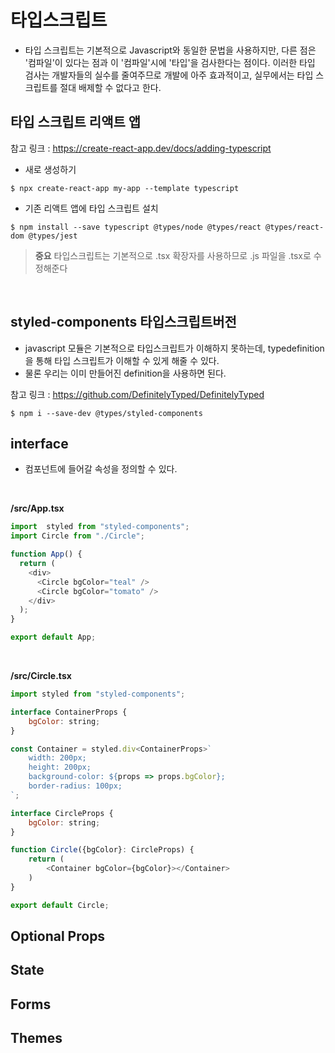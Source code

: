 # 타입스크립트
- 타입 스크립트는 기본적으로 Javascript와 동일한 문법을 사용하지만, 다른 점은 '컴파일'이 있다는 점과 이 '컴파일'시에 '타입'을 검사한다는 점이다. 이러한 타입 검사는 개발자들의 실수를 줄여주므로 개발에 아주 효과적이고, 실무에서는 타입 스크립트를 절대 배제할 수 없다고 한다.

## 타입 스크립트 리액트 앱
참고 링크 : https://create-react-app.dev/docs/adding-typescript

- 새로 생성하기
```shell
$ npx create-react-app my-app --template typescript
```

- 기존 리액트 앱에 타입 스크립트 설치
```shell
$ npm install --save typescript @types/node @types/react @types/react-dom @types/jest
```

> **중요** 타입스크립트는 기본적으로 .tsx 확장자를 사용하므로 .js 파일을 .tsx로 수정해준다

<br/>

## styled-components 타입스크립트버전
- javascript 모듈은 기본적으로 타입스크립트가 이해하지 못하는데, typedefinition을 통해 타입 스크립트가 이해할 수 있게 해줄 수 있다.
- 물론 우리는 이미 만들어진 definition을 사용하면 된다.

참고 링크 : https://github.com/DefinitelyTyped/DefinitelyTyped

```shell
$ npm i --save-dev @types/styled-components
```

## interface

- 컴포넌트에 들어갈 속성을 정의할 수 있다.

<br/>

**/src/App.tsx**
```js
import  styled from "styled-components";
import Circle from "./Circle";

function App() {
  return (
    <div>
      <Circle bgColor="teal" />
      <Circle bgColor="tomato" />
    </div>
  );
}

export default App;
```

<br/>

**/src/Circle.tsx**
```js
import styled from "styled-components";

interface ContainerProps {
    bgColor: string;
}

const Container = styled.div<ContainerProps>`
    width: 200px;
    height: 200px;
    background-color: ${props => props.bgColor};
    border-radius: 100px;
`;

interface CircleProps {
    bgColor: string;
}

function Circle({bgColor}: CircleProps) {
    return (
        <Container bgColor={bgColor}></Container>
    )
}

export default Circle;
```

## Optional Props

## State

## Forms

## Themes